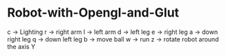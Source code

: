 # Robot-with-Opengl-and-Glut

c  -> Lighting
r  -> right arm
l  -> left arm
d  -> left leg
e  -> right leg
a  -> down right leg
q  -> down left leg
b  -> move ball 
w  -> run
z  -> rotate robot around the axis Y 
